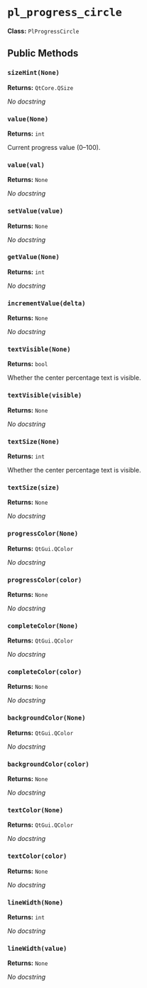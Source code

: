 # `pl_progress_circle`

**Class:** `PlProgressCircle`

## Public Methods

### `sizeHint(None)`
**Returns:** `QtCore.QSize`

_No docstring_

### `value(None)`
**Returns:** `int`

Current progress value (0–100).

### `value(val)`
**Returns:** `None`

_No docstring_

### `setValue(value)`
**Returns:** `None`

_No docstring_

### `getValue(None)`
**Returns:** `int`

_No docstring_

### `incrementValue(delta)`
**Returns:** `None`

_No docstring_

### `textVisible(None)`
**Returns:** `bool`

Whether the center percentage text is visible.

### `textVisible(visible)`
**Returns:** `None`

_No docstring_

### `textSize(None)`
**Returns:** `int`

Whether the center percentage text is visible.

### `textSize(size)`
**Returns:** `None`

_No docstring_

### `progressColor(None)`
**Returns:** `QtGui.QColor`

_No docstring_

### `progressColor(color)`
**Returns:** `None`

_No docstring_

### `completeColor(None)`
**Returns:** `QtGui.QColor`

_No docstring_

### `completeColor(color)`
**Returns:** `None`

_No docstring_

### `backgroundColor(None)`
**Returns:** `QtGui.QColor`

_No docstring_

### `backgroundColor(color)`
**Returns:** `None`

_No docstring_

### `textColor(None)`
**Returns:** `QtGui.QColor`

_No docstring_

### `textColor(color)`
**Returns:** `None`

_No docstring_

### `lineWidth(None)`
**Returns:** `int`

_No docstring_

### `lineWidth(value)`
**Returns:** `None`

_No docstring_
